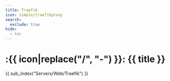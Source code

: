 ```yaml
---
title: Traefik
icon: simple/traefikproxy
search:
  exclude: true
hide:
  - toc
---
```


# :{{ icon|replace("/", "-") }}: {{ title }}

{{ sub_index("Servers/Web/Traefik") }}
